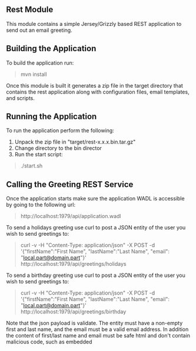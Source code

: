 ## Rest Module
This module contains a simple Jersey/Grizzly based REST application to send out
an email greeting.


## Building the Application
To build the application run:
> mvn install

Once this module is built it generates a zip file in the target directory that
contains the rest application along with configuration files, email templates,
and scripts.

## Running the Application
To run the application perform the following:

1. Unpack the zip file in "target/rest-x.x.x.bin.tar.gz"
2. Change directory to the bin director
3. Run the start script:
 > ./start.sh

## Calling the Greeting REST Service
Once the application starts make sure the application WADL is accessible by
going to the following url:
> http://localhost:1979/api/application.wadl

To send a holidays greeting use curl to post a JSON entity of the user you wish
to send greetings to:
> curl -v -H "Content-Type: application/json" -X POST -d '{"firstName":"First Name", "lastName":"Last Name", "email": "local.part@domain.part"}' http://localhost:1979/api/greetings/holidays

To send a birthday greeting use curl to post a JSON entity of the user you wish
to send greetings to:
> curl -v -H "Content-Type: application/json" -X POST -d '{"firstName":"First Name", "lastName":"Last Name", "email": "local.part@domain.part"}' http://localhost:1979/api/greetings/birthday

Note that the json payload is validate. The entity must have a non-empty first
and last name, and the email must be a valid email address. In addition the
content of first/last name and email must be safe html and don't contain
malicious code, such as embedded <script> elements.
